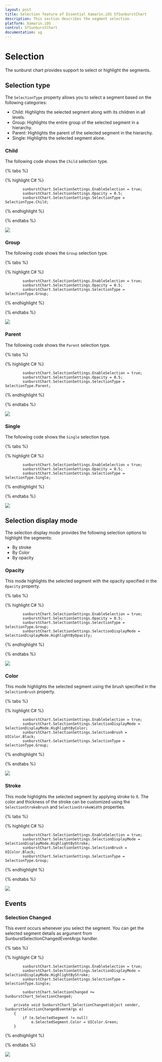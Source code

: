 ```yaml
---
layout: post
title: Selection feature of Essential Xamarin.iOS SfSunburstChart
description: This section describes the segment selection.
platform: Xamarin.iOS
control: SfSunburstChart
documentation: ug
---
```


# Selection

The sunburst chart provides support to select or highlight the segments.

## Selection type

The `SelectionType` property allows you to select a segment based on the following categories:

* Child: Highlights the selected segment along with its children in all levels.
* Group: Highlights the entire group of the selected segment in a hierarchy.
* Parent: Highlights the parent of the selected segment in the hierarchy.
* Single: Highlights the selected segment alone.

### Child

The following code shows the `Child` selection type.

{% tabs %} 

{% highlight C# %} 

            sunburstChart.SelectionSettings.EnableSelection = true;
            sunburstChart.SelectionSettings.Opacity = 0.5;
            sunburstChart.SelectionSettings.SelectionType = SelectionType.Child;            

{% endhighlight %}

{% endtabs %} 

![](Selection_images/Child.jpg)

### Group

The following code shows the `Group` selection type.

{% tabs %} 

{% highlight C# %} 

            sunburstChart.SelectionSettings.EnableSelection = true;
            sunburstChart.SelectionSettings.Opacity = 0.5;
            sunburstChart.SelectionSettings.SelectionType = SelectionType.Group;            

{% endhighlight %}

{% endtabs %} 

![](Selection_images/Group.jpg)

### Parent

The following code shows the `Parent` selection type.

{% tabs %} 

{% highlight C# %} 

            sunburstChart.SelectionSettings.EnableSelection = true;
            sunburstChart.SelectionSettings.Opacity = 0.5;
            sunburstChart.SelectionSettings.SelectionType = SelectionType.Parent;            

{% endhighlight %}

{% endtabs %} 

![](Selection_images/Parent.jpg)

### Single

The following code shows the `Single` selection type.

{% tabs %} 

{% highlight C# %} 

            sunburstChart.SelectionSettings.EnableSelection = true;
            sunburstChart.SelectionSettings.Opacity = 0.5;
            sunburstChart.SelectionSettings.SelectionType = SelectionType.Single;

{% endhighlight %}

{% endtabs %} 

![](Selection_images/Single.jpg)

## Selection display mode

The selection display mode provides the following selection options to highlight the segments:

* By stroke
* By Color
* By opacity

### Opacity

This mode highlights the selected segment with the opacity specified in the `Opacity` property.

{% tabs %} 

{% highlight C# %} 

            sunburstChart.SelectionSettings.EnableSelection = true;
            sunburstChart.SelectionSettings.Opacity = 0.5;           
            sunburstChart.SelectionSettings.SelectionType = SelectionType.Group;
            sunburstChart.SelectionSettings.SelectionDisplayMode = SelectionDisplayMode.HighlightByOpacity;

{% endhighlight %}

{% endtabs %} 

![](Selection_images/Group.jpg)

### Color

This mode highlights the selected segment using the brush specified in the `SelectionBrush` property.

{% tabs %}

{% highlight C# %} 

            sunburstChart.SelectionSettings.EnableSelection = true;  
            sunburstChart.SelectionSettings.SelectionDisplayMode = SelectionDisplayMode.HighlightByColor;          
            sunburstChart.SelectionSettings.SelectionBrush = UIColor.Black;
            sunburstChart.SelectionSettings.SelectionType = SelectionType.Group;          

{% endhighlight %}

{% endtabs %} 

![](Selection_images/ColorSelection.png)

### Stroke

This mode highlights the selected segment by applying stroke to it. The color and thickness of the stroke can be customized using the `SelectionStrokeBrush` and `SelectionStrokeWidth` properties.

{% tabs %}

{% highlight C# %} 

            sunburstChart.SelectionSettings.EnableSelection = true;
            sunburstChart.SelectionSettings.SelectionDisplayMode = SelectionDisplayMode.HighlightByStroke;           
            sunburstChart.SelectionSettings.SelectionBrush = UIColor.Black;
            sunburstChart.SelectionSettings.SelectionType = SelectionType.Group;          

{% endhighlight %}

{% endtabs %} 

![](Selection_images/StrokeSelection.png)

## Events

### Selection Changed

This event occurs whenever you select the segment. You can get the selected segment details as argument from SunburstSelectionChangedEventArgs handler.

{% tabs %} 

{% highlight C# %}

            sunburstChart.SelectionSettings.EnableSelection = true;
            sunburstChart.SelectionSettings.SelectionDisplayMode = SelectionDisplayMode.HighlightByStroke;
            sunburstChart.SelectionSettings.SelectionType = SelectionType.Single;

            sunburstChart.SelectionChanged += SunburstChart_SelectionChanged; 

        private void SunburstChart_SelectionChanged(object sender, SunburstSelectionChangedEventArgs e)
        {
            if (e.SelectedSegment != null)
                e.SelectedSegment.Color = UIColor.Green;          
        }


{% endhighlight %}

{% endtabs %} 

![](Selection_images/Event.jpg)